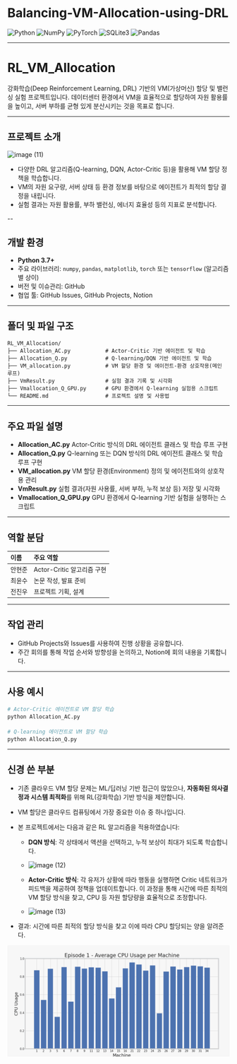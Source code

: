 # Balancing-VM-Allocation-using-DRL

![Python](https://img.shields.io/badge/Python-3776AB?style=for-the-badge&logo=python&logoColor=white)
![NumPy](https://img.shields.io/badge/numpy-013243?style=for-the-badge&logo=numpy&logoColor=white)
![PyTorch](https://img.shields.io/badge/pytorch-EE4C2C?style=for-the-badge&logo=pytorch&logoColor=white)
![SQLite3](https://img.shields.io/badge/sqlite3-003B57?style=for-the-badge&logo=sqlite&logoColor=white)
![Pandas](https://img.shields.io/badge/pandas-150458?style=for-the-badge&logo=pandas&logoColor=white)

---

# RL_VM_Allocation

강화학습(Deep Reinforcement Learning, DRL) 기반의 VM(가상머신) 할당 및 밸런싱 실험 프로젝트입니다.
데이터센터 환경에서 VM을 효율적으로 할당하여 자원 활용률을 높이고, 서버 부하를 균형 있게 분산시키는 것을 목표로 합니다.

---

## 프로젝트 소개

![image (11)](https://github.com/user-attachments/assets/8ceb091a-1d2e-4d56-b419-544075b486e8)

- 다양한 DRL 알고리즘(Q-learning, DQN, Actor-Critic 등)을 활용해 VM 할당 정책을 학습합니다.
- VM의 자원 요구량, 서버 상태 등 환경 정보를 바탕으로 에이전트가 최적의 할당 결정을 내립니다.
- 실험 결과는 자원 활용률, 부하 밸런싱, 에너지 효율성 등의 지표로 분석합니다.

--

## 개발 환경

- **Python 3.7+**
- 주요 라이브러리: `numpy`, `pandas`, `matplotlib`, `torch` 또는 `tensorflow` (알고리즘별 상이)
- 버전 및 이슈관리: GitHub
- 협업 툴: GitHub Issues, GitHub Projects, Notion

---

## 폴더 및 파일 구조

```
RL_VM_Allocation/
├── Allocation_AC.py           # Actor-Critic 기반 에이전트 및 학습
├── Allocation_Q.py            # Q-learning/DQN 기반 에이전트 및 학습
├── VM_allocation.py           # VM 할당 환경 및 에이전트-환경 상호작용(메인 루프)
├── VmResult.py                # 실험 결과 기록 및 시각화
├── Vmallocation_Q_GPU.py      # GPU 환경에서 Q-learning 실험용 스크립트
└── README.md                  # 프로젝트 설명 및 사용법
```


---

## 주요 파일 설명

- **Allocation_AC.py**
Actor-Critic 방식의 DRL 에이전트 클래스 및 학습 루프 구현
- **Allocation_Q.py**
Q-learning 또는 DQN 방식의 DRL 에이전트 클래스 및 학습 루프 구현
- **VM_allocation.py**
VM 할당 환경(Environment) 정의 및 에이전트와의 상호작용 관리
- **VmResult.py**
실험 결과(자원 사용률, 서버 부하, 누적 보상 등) 저장 및 시각화
- **Vmallocation_Q_GPU.py**
GPU 환경에서 Q-learning 기반 실험을 실행하는 스크립트

---

## 역할 분담

| 이름 | 주요 역할 |
| :-- | :-- |
| 안현준 | Actor-Critic 알고리즘 구현 |
| 최윤수 | 논문 작성, 발표 준비|
| 전진우 | 프로젝트 기획, 설계|


---

## 작업 관리

- GitHub Projects와 Issues를 사용하여 진행 상황을 공유합니다.
- 주간 회의를 통해 작업 순서와 방향성을 논의하고, Notion에 회의 내용을 기록합니다.

---

## 사용 예시

```bash
# Actor-Critic 에이전트로 VM 할당 학습
python Allocation_AC.py

# Q-learning 에이전트로 VM 할당 학습
python Allocation_Q.py
```


---

## 신경 쓴 부분

- 기존 클라우드 VM 할당 문제는 ML/딥러닝 기반 접근이 많았으나,
**자동화된 의사결정과 시스템 최적화**를 위해 RL(강화학습) 기반 방식을 제안합니다.
- VM 할당은 클라우드 컴퓨팅에서 가장 중요한 이슈 중 하나입니다.
- 본 프로젝트에서는 다음과 같은 RL 알고리즘을 적용하였습니다:
    - **DQN 방식**: 각 상태에서 액션을 선택하고, 누적 보상이 최대가 되도록 학습합니다.
      
    - ![image (12)](https://github.com/user-attachments/assets/29e5f633-cda4-42c9-a2e8-70dbf17c9a00)
      
    - **Actor-Critic 방식**: 각 유저가 상황에 따라 행동을 실행하면 Critic 네트워크가 피드백을 제공하여 정책을 업데이트합니다. 이 과정을 통해 시간에 따른 최적의 VM 할당 방식을 찾고, CPU 등 자원 할당량을 효율적으로 조정합니다.
 
    - ![image (13)](https://github.com/user-attachments/assets/1391074d-c489-4667-b55d-dd61a1ea2822)

- 결과: 시간에 따른 최적의 할당 방식을 찾고 이에 따라 CPU 할당되는 양을 알려준다.

![VM 할당 구조 예시](image22.gif)
